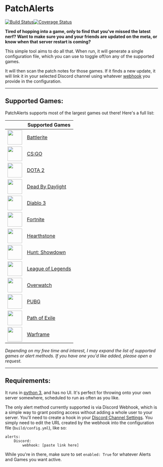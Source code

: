 # PatchAlerts
[![Build Status](https://travis-ci.org/shadowmoose/PatchAlerts.svg?branch=master)](https://travis-ci.org/shadowmoose/PatchAlerts)[![Coverage Status](https://coveralls.io/repos/github/shadowmoose/PatchAlerts/badge.svg?branch=master)](https://coveralls.io/github/shadowmoose/PatchAlerts?branch=master)

**Tired of hopping into a game, only to find that you've missed the latest nerf? Want to make sure you and your friends are updated on the meta, or know when that server restart is coming?**

This simple tool aims to do all that. When run, it will generate a single configuration file, which you can use to toggle off/on any of the supported games. 

It will then scan the patch notes for those games. If it finds a new update, it will link it in your selected Discord channel using whatever [webhook](https://support.discordapp.com/hc/en-us/articles/228383668-Intro-to-Webhooks) you provide in the configuration.


-----------------
## Supported Games:

PatchAlerts supports most of the largest games out there! Here's a full list:

|  | Supported Games |
| ----- | ------------- |
| [<img src="https://i.imgur.com/dDIezWP.png" width="48">](https://www.battlerite.com/) | [Battlerite](https://www.battlerite.com/) |
| [<img src="https://i.imgur.com/wlhfzUT.png" width="48">](http://blog.counter-strike.net/) | [CS:GO](http://blog.counter-strike.net/) |
| [<img src="https://i.imgur.com/h1ExdFI.png" width="48">](http://www.dota2.com) | [DOTA 2](http://www.dota2.com) |
| [<img src="https://i.imgur.com/hL9PabV.png" width="48">](http://deadbydaylight.com) | [Dead By Daylight](http://deadbydaylight.com) |
| [<img src="https://i.imgur.com/C9cNY2O.png" width="48">](https://us.diablo3.com/en/) | [Diablo 3](https://us.diablo3.com/en/) |
| [<img src="https://i.imgur.com/9Hz2BnX.png" width="48">](https://www.epicgames.com/fortnite/) | [Fortnite](https://www.epicgames.com/fortnite/) |
| [<img src="https://i.imgur.com/fpsVoeK.png" width="48">](https://playhearthstone.com/) | [Hearthstone](https://playhearthstone.com/) |
| [<img src="https://i.imgur.com/SnQ6cRD.png" width="48">](https://www.huntshowdown.com/) | [Hunt: Showdown](https://www.huntshowdown.com/) |
| [<img src="https://i.imgur.com/fyMlBLW.png" width="48">](https://leagueoflegends.com/) | [League of Legends](https://leagueoflegends.com/) |
| [<img src="https://i.imgur.com/Wp2Xlvw.png" width="48">](https://playoverwatch.com/) | [Overwatch](https://playoverwatch.com/) |
| [<img src="https://i.imgur.com/KmmoncG.png" width="48">](https://playbattlegrounds.com/) | [PUBG](https://playbattlegrounds.com/) |
| [<img src="https://i.imgur.com/4FYaeCh.png" width="48">](https://pathofexile.com) | [Path of Exile](https://pathofexile.com) |
| [<img src="http://i.imgur.com/lh5YKoc.png" width="48">](https://www.warframe.com/) | [Warframe](https://www.warframe.com/) |

*Depending on my free time and interest, I may expand the list of supported games or alert methods. If you have one you'd like added, please open a request.*

-----------------


## Requirements:

It runs in [python 3](https://www.python.org/downloads/), and has no UI. It's perfect for throwing onto your own server somewhere, scheduled to run as often as you like. 

The only alert method currently supported is via Discord Webhook, which is a simple way to grant posting access without adding a whole user to your server. You'll need to create a hook in your [Discord Channel Settings](https://support.discordapp.com/hc/en-us/articles/228383668-Intro-to-Webhooks). You simply need to edit the URL created by the webhook into the configuration file (```build/config.yml```), like so:
```
alerts: 
    Discord: 
        webhook: [paste link here]
```

While you're in there, make sure to set ```enabled: True``` for whatever Alerts and Games you want active.




